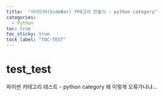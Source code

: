 ```yaml
---
title:  "사이드바(SideBar) 카테고리 만들기 - python category"
categories:
  - Python
toc: true
toc_sticky: true
tock_label: "TOC-TEST"
---
```


# test_test
파이썬 카테고리 테스트 - python category
왜 이렇게 오류가나냐...

